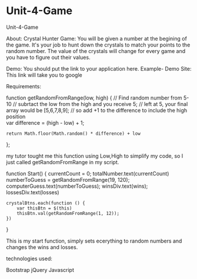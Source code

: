 # Unit-4-Game
Unit-4-Game

About:
Crystal Hunter Game:
You will be given a number at the begining of the game. It's your job to hunt down the crystals to match your points to the random number. The value of the crystals will change for every game and you have to figure out their values.

Demo:
You should put the link to your application here. Example- Demo Site: This link will take you to google

Requirements:

function getRandomFromRange(low, high) {
    // Find random number from 5-10
    // subrtact the low from the high and you receive 5;
    // left at 5, your final array would be [5,6,7,8,9];
    // so add +1 to the difference to include the high position    
    var difference = (high - low) + 1;

    return Math.floor(Math.random() * difference) + low
};

my tutor tought me this function using Low,High to simplify my code, so I just called getRandomFromRange in my script. 


function Start() {
    currentCount = 0;
    totalNumber.text(currentCount)
    numberToGuess = getRandomFromRange(19, 120);
    computerGuess.text(numberToGuess);
    winsDiv.text(wins);
    lossesDiv.text(losses)

    crystalBtns.each(function () {
        var thisBtn = $(this)
        thisBtn.val(getRandomFromRange(1, 12));
    })    
}

This is my start function, simply sets ecerything to random numbers and changes the wins and losses.


technologies used:

Bootstrap
jQuery
Javascript
